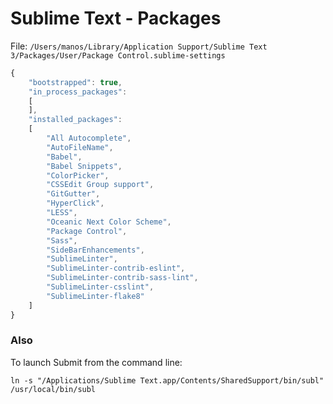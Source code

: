 # Sublime Text - Packages

File: `/Users/manos/Library/Application Support/Sublime Text 3/Packages/User/Package Control.sublime-settings`

```javascript
{
	"bootstrapped": true,
	"in_process_packages":
	[
	],
	"installed_packages":
	[
		"All Autocomplete",
		"AutoFileName",
		"Babel",
		"Babel Snippets",
		"ColorPicker",
		"CSSEdit Group support",
		"GitGutter",
		"HyperClick",
		"LESS",
		"Oceanic Next Color Scheme",
		"Package Control",
		"Sass",
		"SideBarEnhancements",
		"SublimeLinter",
		"SublimeLinter-contrib-eslint",
		"SublimeLinter-contrib-sass-lint",
		"SublimeLinter-csslint",
		"SublimeLinter-flake8"
	]
}
```


### Also

To launch Submit from the command line:

	ln -s "/Applications/Sublime Text.app/Contents/SharedSupport/bin/subl" /usr/local/bin/subl
